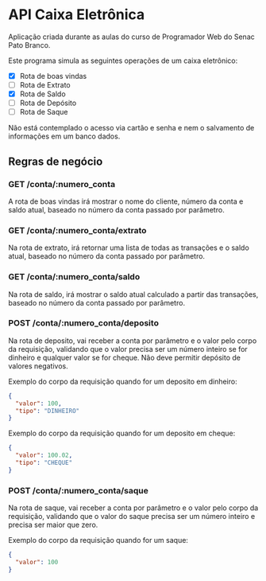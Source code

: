 # API Caixa Eletrônica

Aplicação criada durante as aulas do curso de Programador Web do Senac Pato Branco.

Este programa simula as seguintes operações de um caixa eletrônico:

- [x] Rota de boas vindas
- [ ] Rota de Extrato
- [x] Rota de Saldo
- [ ] Rota de Depósito
- [ ] Rota de Saque

Não está contemplado o acesso via cartão e senha e nem o salvamento de informações em um banco dados.

## Regras de negócio 

### GET /conta/:numero_conta
A rota de boas vindas irá mostrar o nome do cliente, número da conta e saldo atual, baseado no número da conta passado por parâmetro.

### GET /conta/:numero_conta/extrato
Na rota de extrato, irá retornar uma lista de todas as transações e o saldo atual, baseado no número da conta passado por parâmetro.

### GET /conta/:numero_conta/saldo
Na rota de saldo, irá mostrar o saldo atual calculado a partir das transações, baseado no número da conta passado por parâmetro.

### POST /conta/:numero_conta/deposito

Na rota de deposito, vai receber a conta por parâmetro e o valor pelo corpo da requisição, validando que o valor precisa ser um número inteiro se for dinheiro e qualquer valor se for cheque. Não deve permitir depósito de valores negativos.

Exemplo do corpo da requisição quando for um deposito em dinheiro:

```json
{
  "valor": 100,
  "tipo": "DINHEIRO"
}
```

Exemplo do corpo da requisição quando for um deposito em cheque:

```json
{
  "valor": 100.02,
  "tipo": "CHEQUE"
}
```

### POST /conta/:numero_conta/saque

Na rota de saque, vai receber a conta por parâmetro e o valor pelo corpo da requisição, validando que o valor do saque precisa ser um número inteiro e precisa ser maior que zero.

Exemplo do corpo da requisição quando for um saque:

```json
{
  "valor": 100
}
```